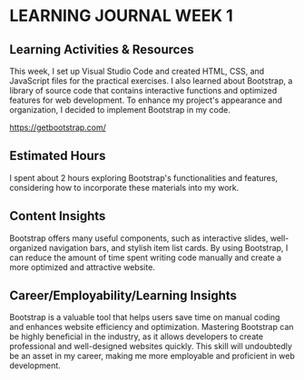 # LEARNING JOURNAL WEEK 1

## Learning Activities & Resources
This week, I set up Visual Studio Code and created HTML, CSS, and JavaScript files for the practical exercises. I also learned about Bootstrap, a library of source code that contains interactive functions and optimized features for web development. To enhance my project's appearance and organization, I decided to implement Bootstrap in my code.

https://getbootstrap.com/

## Estimated Hours
I spent about 2 hours exploring Bootstrap's functionalities and features, considering how to incorporate these materials into my work.

## Content Insights
Bootstrap offers many useful components, such as interactive slides, well-organized navigation bars, and stylish item list cards. By using Bootstrap, I can reduce the amount of time spent writing code manually and create a more optimized and attractive website.

## Career/Employability/Learning Insights
Bootstrap is a valuable tool that helps users save time on manual coding and enhances website efficiency and optimization. Mastering Bootstrap can be highly beneficial in the industry, as it allows developers to create professional and well-designed websites quickly. This skill will undoubtedly be an asset in my career, making me more employable and proficient in web development.
